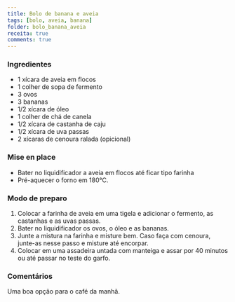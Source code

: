 ```yaml
---
title: Bolo de banana e aveia
tags: [bolo, aveia, banana]
folder: bolo_banana_aveia
receita: true
comments: true
---
```


### Ingredientes

- 1 xícara de aveia em flocos
- 1 colher de sopa de fermento
- 3 ovos
- 3 bananas
- 1/2 xícara de óleo
- 1 colher de chá de canela
- 1/2 xícara de castanha de caju
- 1/2 xícara de uva passas
- 2 xícaras de cenoura ralada (opicional)

### Mise en place

- Bater no liquidificador a aveia em flocos até ficar tipo farinha
- Pré-aquecer o forno em 180°C.

### Modo de preparo

1. Colocar a farinha de aveia em uma tigela e adicionar o fermento, as castanhas e as uvas passas.
2. Bater no liquidificador os ovos, o óleo e as bananas.
3. Junte a mistura na farinha e misture bem. Caso faça com cenoura, junte-as nesse passo e misture até encorpar.
4. Colocar em uma assadeira untada com manteiga e assar por 40 minutos ou até passar no teste do garfo.

### Comentários

Uma boa opção para o café da manhã.

